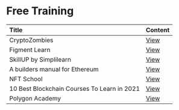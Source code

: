 # Free Training

| Title | Content |
| :-- | --- |
| CryptoZombies | [View](https://cryptozombies.io/) |
| Figment Learn | [View](https://learn.figment.io/)|
| SkillUP by Simplilearn  | [View](https://www.simplilearn.com/learn-blockchain-basics-skillup?utm_source=frs&utm_medium=skillup-home-banner&utm_campaign=frs-skillup-home-promotion)|
| A builders manual for Ethereum | [View](https://ethereum.org/en/developers/)|
| NFT School | [View](https://nftschool.dev/)|
| 10 Best Blockchain Courses To Learn in 2021 | [View](https://hackr.io/blog/best-blockchain-courses)
| Polygon Academy | [View](https://github.com/Polygon-Academy)
